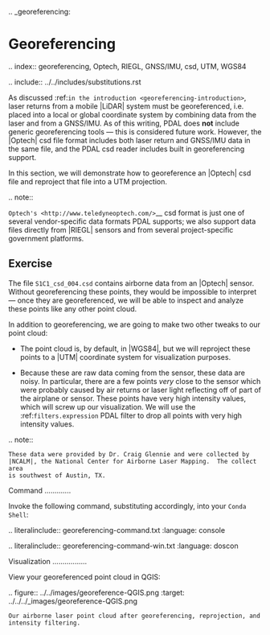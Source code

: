.. _georeferencing:

Georeferencing
=================

.. index:: georeferencing, Optech, RIEGL, GNSS/IMU, csd, UTM, WGS84

.. include:: ../../includes/substitutions.rst

As discussed :ref:`in the introduction <georeferencing-introduction>`, laser
returns from a mobile |LiDAR| system must be georeferenced, i.e. placed into a
local or global coordinate system by combining data from the laser and from a
GNSS/IMU.  As of this writing, PDAL does **not** include generic georeferencing
tools — this is considered future work.  However, the |Optech| csd file format
includes both laser return and GNSS/IMU data in the same file, and the PDAL csd
reader includes built in georeferencing support.

In this section, we will demonstrate how to georeference an |Optech| csd file
and reproject that file into a UTM projection.

.. note::

   `Optech's <http://www.teledyneoptech.com/>`__ csd format is just one of
   several vendor-specific data formats PDAL supports; we also support data
   files directly from |RIEGL| sensors and from several project-specific
   government platforms.

Exercise
-----------

The file `S1C1_csd_004.csd` contains airborne data from an |Optech| sensor.
Without georeferencing these points, they would be impossible to interpret —
once they are georeferenced, we will be able to inspect and analyze these
points like any other point cloud.

In addition to georeferencing, we are going to make two other tweaks to our
point cloud:

- The point cloud is, by default, in |WGS84|, but we will reproject these
  points to a |UTM| coordinate system for visualization purposes.

- Because these are raw data coming from the sensor, these data are noisy.  In
  particular, there are a few points *very* close to the sensor which were
  probably caused by air returns or laser light reflecting off of part of the
  airplane or sensor.  These points have very high intensity values, which will
  screw up our visualization.  We will use the :ref:`filters.expression` PDAL filter
  to drop all points with very high intensity values.

.. note::

    These data were provided by Dr. Craig Glennie and were collected by
    |NCALM|, the National Center for Airborne Laser Mapping.  The collect area
    is southwest of Austin, TX.

Command
.............

Invoke the following command, substituting accordingly, into your `Conda Shell`:

.. literalinclude:: georeferencing-command.txt
  :language: console

.. literalinclude:: georeferencing-command-win.txt
  :language: doscon


Visualization
.................

View your georeferenced point cloud in QGIS:

.. figure:: ../../images/georeference-QGIS.png
    :target: ../../../_images/georeference-QGIS.png

    Our airborne laser point cloud after georeferencing, reprojection, and
    intensity filtering.
